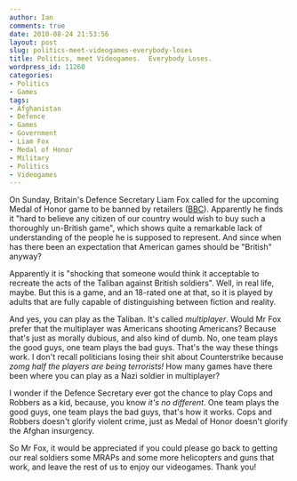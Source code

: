 ```yaml
---
author: Ian
comments: true
date: 2010-08-24 21:53:56
layout: post
slug: politics-meet-videogames-everybody-loses
title: Politics, meet Videogames.  Everybody Loses.
wordpress_id: 11260
categories:
- Politics
- Games
tags:
- Afghanistan
- Defence
- Games
- Government
- Liam Fox
- Medal of Honor
- Military
- Politics
- Videogames
---
```


On Sunday, Britain's Defence Secretary Liam Fox called for the upcoming Medal of Honor game to be banned by retailers ([BBC](http://www.bbc.co.uk/news/technology-11056581)).  Apparently he finds it "hard to believe any citizen of our country would wish to buy such a thoroughly un-British game", which shows quite a remarkable lack of understanding of the people he is supposed to represent.  And since when has there been an expectation that American games should be "British" anyway?

Apparently it is "shocking that someone would think it acceptable to recreate the acts of the Taliban against British soldiers".  Well, in real life, maybe.  But this is a game, and an 18-rated one at that, so it is played by adults that are fully capable of distinguishing between fiction and reality.

And yes, you can play as the Taliban.  It's called _multiplayer_.  Would Mr Fox prefer that the multiplayer was Americans shooting Americans?  Because that's just as morally dubious, and also kind of dumb.  No, one team plays the good guys, one team plays the bad guys.  That's the way these things work.  I don't recall politicians losing their shit about Counterstrike because _zomg half the players are being terrorists!_  How many games have there been where you can play as a Nazi soldier in multiplayer?

I wonder if the Defence Secretary ever got the chance to play Cops and Robbers as a kid, because, you know _it's no different_.  One team plays the good guys, one team plays the bad guys, that's how it works.  Cops and Robbers doesn't glorify violent crime, just as Medal of Honor doesn't glorify the Afghan insurgency.

So Mr Fox, it would be appreciated if you could please go back to getting our real soldiers some MRAPs and some more helicopters and guns that work, and leave the rest of us to enjoy our videogames.  Thank you!
